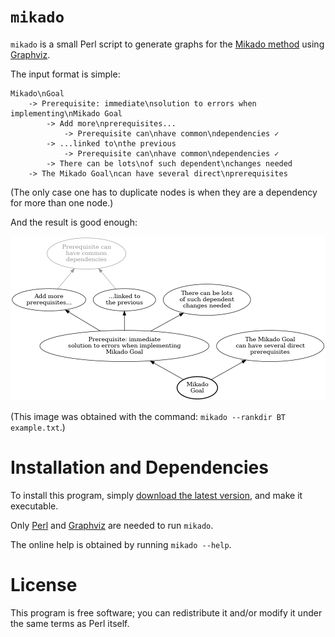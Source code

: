 # `mikado`

`mikado` is a small Perl script to generate graphs for the
[Mikado method](https://mikadomethod.info/) using
[Graphviz](https://graphviz.org/).

The input format is simple:

    Mikado\nGoal
        -> Prerequisite: immediate\nsolution to errors when implementing\nMikado Goal
            -> Add more\nprerequisites...
                -> Prerequisite can\nhave common\ndependencies ✓
            -> ...linked to\nthe previous
                -> Prerequisite can\nhave common\ndependencies ✓
            -> There can be lots\nof such dependent\nchanges needed
        -> The Mikado Goal\ncan have several direct\nprerequisites

(The only case one has to duplicate nodes is when they are a dependency
for more than one node.)

And the result is good enough:

<img src="example.png" />

(This image was obtained with the command: `mikado --rankdir BT example.txt`.)

# Installation and Dependencies

To install this program, simply [download the latest
version](https://raw.githubusercontent.com/book/mikado/master/mikado),
and make it executable.

Only [Perl](https://www.perl.org/) and [Graphviz](https://graphviz.org/)
are needed to run `mikado`.

The online help is obtained by running `mikado --help`.

# License

This program is free software; you can redistribute it and/or modify it
under the same terms as Perl itself.
